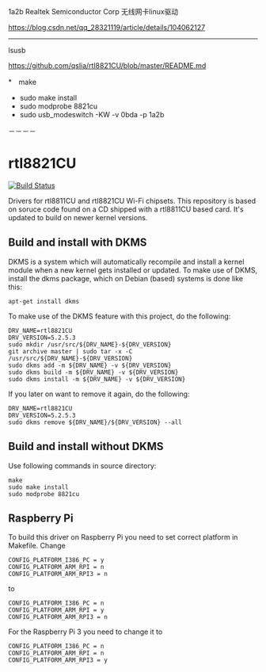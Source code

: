  1a2b Realtek Semiconductor Corp 无线网卡linux驱动
 
https://blog.csdn.net/qq_28321119/article/details/104062127


----


lsusb

https://github.com/qslia/rtl8821CU/blob/master/README.md

*　make
* sudo make install
* sudo modprobe 8821cu
* sudo usb_modeswitch -KW -v 0bda -p 1a2b 




－－－－

# rtl8821CU
[![Build Status](https://travis-ci.org/whitebatman2/rtl8821CU.svg?branch=master)](https://travis-ci.org/whitebatman2/rtl8821CU)

Drivers for rtl8811CU and rtl8821CU Wi-Fi chipsets. This repository is based on soruce code found on a CD shipped with a rtl8811CU based card. It's updated to build on newer kernel versions.

## Build and install with DKMS

DKMS is a system which will automatically recompile and install a kernel module when a new kernel gets installed or updated. To make use of DKMS, install the dkms package, which on Debian (based) systems is done like this:

    apt-get install dkms

To make use of the DKMS feature with this project, do the following:

    DRV_NAME=rtl8821CU
    DRV_VERSION=5.2.5.3
    sudo mkdir /usr/src/${DRV_NAME}-${DRV_VERSION}
    git archive master | sudo tar -x -C /usr/src/${DRV_NAME}-${DRV_VERSION}
    sudo dkms add -m ${DRV_NAME} -v ${DRV_VERSION}
    sudo dkms build -m ${DRV_NAME} -v ${DRV_VERSION}
    sudo dkms install -m ${DRV_NAME} -v ${DRV_VERSION}

If you later on want to remove it again, do the following:

    DRV_NAME=rtl8821CU
    DRV_VERSION=5.2.5.3
    sudo dkms remove ${DRV_NAME}/${DRV_VERSION} --all

## Build and install without DKMS
Use following commands in source directory:
```
make
sudo make install
sudo modprobe 8821cu
```
## Raspberry Pi
To build this driver on Raspberry Pi you need to set correct platform in Makefile.
Change
```
CONFIG_PLATFORM_I386_PC = y
CONFIG_PLATFORM_ARM_RPI = n
CONFIG_PLATFORM_ARM_RPI3 = n
```
to
```
CONFIG_PLATFORM_I386_PC = n
CONFIG_PLATFORM_ARM_RPI = y
CONFIG_PLATFORM_ARM_RPI3 = n
```
For the Raspberry Pi 3 you need to change it to
```
CONFIG_PLATFORM_I386_PC = n
CONFIG_PLATFORM_ARM_RPI = n
CONFIG_PLATFORM_ARM_RPI3 = y
```

